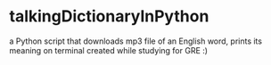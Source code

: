 # talkingDictionaryInPython
a Python script that downloads mp3 file of an English word, prints its meaning on terminal
created while studying for GRE :)
